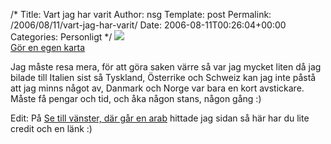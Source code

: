 /*
 Title: Vart jag har varit
 Author: nsg
 Template: post
 Permalink: /2006/08/11/vart-jag-har-varit/
 Date: 2006-08-11T00:26:04+00:00
 Categories: Personligt
*/
![][1]  
[Gör en egen karta][2]

Jag måste resa mera, för att göra saken värre så var jag mycket liten då jag bilade till Italien sist så Tyskland, Österrike och Schweiz kan jag inte påstå att jag minns något av, Danmark och Norge var bara en kort avstickare. Måste få pengar och tid, och åka någon stans, någon gång :) 

Edit: På [Se till vänster, där går en arab][3] hittade jag sidan så här har du lite credit och en länk :) 

<small></small>

 [1]: http://www.world66.com/community/mymaps/worldmap?visited=ATDKDEITNOSECH
 [2]: http://douweosinga.com/projects/visitedcountries
 [3]: http://www.tmn.nu/blog/?p=456